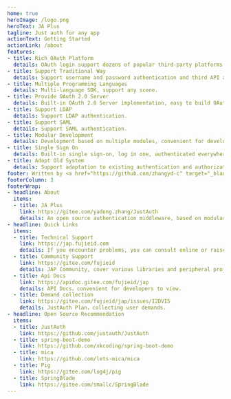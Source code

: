 ```yaml
---
home: true
heroImage: /logo.png
heroText: JA Plus
tagline: Just auth for any app
actionText: Getting Started
actionLink: /about
features:
- title: Rich OAuth Platform
  details: OAuth login support dozens of popular third-party platforms.
- title: Support Traditional Way
  details: Support username and password authentication and third API authentication.
- title: Multiple Programming Languages
  details: Multi-language SDK, support any scene.
- title: Provide OAuth 2.0 Server
  details: Built-in OAuth 2.0 Server implementation, easy to build OAuth Server.
- title: Support LDAP 
  details: Support LDAP authentication.
- title: Support SAML
  details: Support SAML authentication.
- title: Modular Development
  details: Development based on multiple modules, convenient for developers to add dependency.
- title: Single Sign On
  details: Built-in single sign-on, log in one, authenticated everywhere.
- title: Adapt Old System
  details: Support adaptation to existing authentication and authorization systems.
footer: Written by <a href="https://github.com/zhangyd-c" target="_blank">Yadong.Zhang</a> | <a href="http://beian.miit.gov.cn/" target="_blank">鲁ICP备17054970号-3</a>
footerColumn: 3
footerWrap: 
- headline: About
  items:
  - title: JA Plus
    link: https://gitee.com/yadong.zhang/JustAuth
    details: An open source authentication middleware, based on modular design, and highly decoupled from the business, it is very flexible to use, developers can effortlessly integrate JAP into any web application.
- headline: Quick Links
  items:
  - title: Technical Support
    link: https://jap.fujieid.com
    details: If you encounter problems, you can consult online or raise an Issue.
  - title: Community Support
    link: https://gitee.com/fujieid
    details: JAP Community, cover various libraries and peripheral projects.
  - title: Api Docs
    link: https://apidoc.gitee.com/fujieid/jap
    details: API Docs，convenient for developers to view.
  - title: Demand collection
    link: https://gitee.com/fujieid/jap/issues/I2DVI5
    details: JustAuth Plan，collecting user demands.
- headline: Open Source Recommendation
  items:
  - title: JustAuth
    link: https://github.com/justauth/JustAuth
  - title: spring-boot-demo
    link: https://github.com/xkcoding/spring-boot-demo
  - title: mica 
    link: https://github.com/lets-mica/mica
  - title: Pig
    link: https://gitee.com/log4j/pig
  - title: SpringBlade
    link: https://gitee.com/smallc/SpringBlade
---
```



